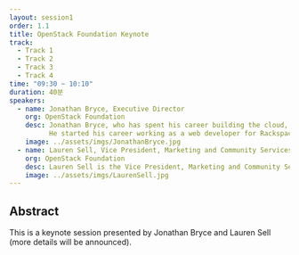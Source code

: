 ```yaml
---
layout: session1
order: 1.1
title: OpenStack Foundation Keynote
track:
  - Track 1
  - Track 2
  - Track 3
  - Track 4
time: "09:30 ~ 10:10"
duration: 40분
speakers:
  - name: Jonathan Bryce, Executive Director
    org: OpenStack Foundation
    desc: Jonathan Bryce, who has spent his career building the cloud, is Executive Director of the OpenStack Foundation. Previously he was a founder of The Rackspace Cloud.
          He started his career working as a web developer for Rackspace, and during his tenure, he and co-worker Todd Morey had a vision to build a sophisticated web hosting environment where users and businesses alike could turn to design, develop and deploy their ideal web site – all without being responsible for procuring the technology, installing it or making sure it is built to be always available. This vision became The Rackspace Cloud. Since then he has been a major driver of OpenStack, the open source cloud software initiative.
    image: ../assets/imgs/JonathanBryce.jpg
  - name: Lauren Sell, Vice President, Marketing and Community Services
    org: OpenStack Foundation
    desc: Lauren Sell is the Vice President, Marketing and Community Services for the OpenStack Foundation. She helped launch OpenStack in 2010 and has since focused on building the brand and global community around one of the largest and most successful open source projects to date. She is passionate about the community and has been working closely with OpenStack users, technical contributors and marketers to bring the OpenStack story to life and drive global adoption. Lauren has been marketing in the technology industry for more than twelve years, with a background in early stage companies, open source and enterprise software, as well as industry events like SXSW Interactive.
    image: ../assets/imgs/LaurenSell.jpg
---
```


## Abstract
This is a keynote session presented by Jonathan Bryce and Lauren Sell (more details will be announced).
